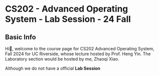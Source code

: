 # CS202 - Advanced Operating System - Lab Session - 24 Fall

## Basic Info

Hi👋, welcome to the course page for CS202 Advanced Operating System, Fall 2024 for UC Riverside, whose lecture hosted by Prof. Heng Yin. The Laboratory section would be hosted by me, Zhaoqi Xiao. 

Although we do not have a official **Lab Session**